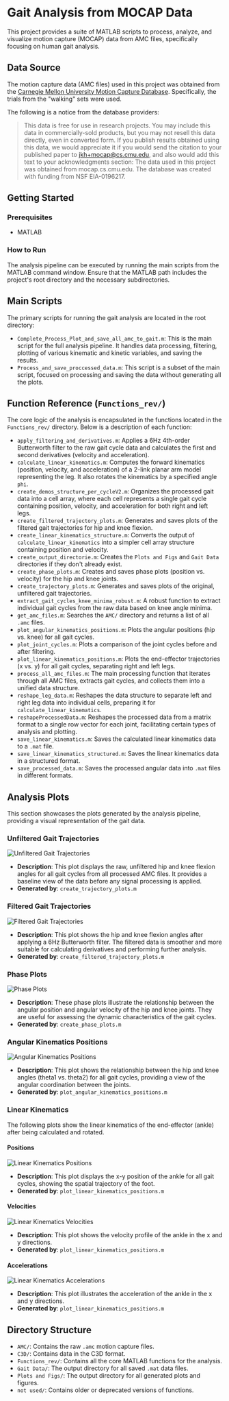# Gait Analysis from MOCAP Data

This project provides a suite of MATLAB scripts to process, analyze, and visualize motion capture (MOCAP) data from AMC files, specifically focusing on human gait analysis.

## Data Source

The motion capture data (AMC files) used in this project was obtained from the [Carnegie Mellon University Motion Capture Database](https://mocap.cs.cmu.edu/search.php?maincat=3&subcat=2). Specifically, the trials from the "walking" sets were used.

The following is a notice from the database providers:

> This data is free for use in research projects.
> You may include this data in commercially-sold products,
> but you may not resell this data directly, even in converted form.
> If you publish results obtained using this data, we would appreciate it
> if you would send the citation to your published paper to jkh+mocap@cs.cmu.edu,
> and also would add this text to your acknowledgments section:
> The data used in this project was obtained from mocap.cs.cmu.edu.
> The database was created with funding from NSF EIA-0196217.

## Getting Started

### Prerequisites

- MATLAB

### How to Run

The analysis pipeline can be executed by running the main scripts from the MATLAB command window. Ensure that the MATLAB path includes the project's root directory and the necessary subdirectories.

## Main Scripts

The primary scripts for running the gait analysis are located in the root directory:

-   `Complete_Process_Plot_and_save_all_amc_to_gait.m`: This is the main script for the full analysis pipeline. It handles data processing, filtering, plotting of various kinematic and kinetic variables, and saving the results.
-   `Process_and_save_proccessed_data.m`: This script is a subset of the main script, focused on processing and saving the data without generating all the plots.

## Function Reference (`Functions_rev/`)

The core logic of the analysis is encapsulated in the functions located in the `Functions_rev/` directory. Below is a description of each function:

-   `apply_filtering_and_derivatives.m`: Applies a 6Hz 4th-order Butterworth filter to the raw gait cycle data and calculates the first and second derivatives (velocity and acceleration).
-   `calculate_linear_kinematics.m`: Computes the forward kinematics (position, velocity, and acceleration) of a 2-link planar arm model representing the leg. It also rotates the kinematics by a specified angle `phi`.
-   `create_demos_structure_per_cycleV2.m`: Organizes the processed gait data into a cell array, where each cell represents a single gait cycle containing position, velocity, and acceleration for both right and left legs.
-   `create_filtered_trajectory_plots.m`: Generates and saves plots of the filtered gait trajectories for hip and knee flexion.
-   `create_linear_kinematics_structure.m`: Converts the output of `calculate_linear_kinematics` into a simpler cell array structure containing position and velocity.
-   `create_output_directorie.m`: Creates the `Plots and Figs` and `Gait Data` directories if they don't already exist.
-   `create_phase_plots.m`: Creates and saves phase plots (position vs. velocity) for the hip and knee joints.
-   `create_trajectory_plots.m`: Generates and saves plots of the original, unfiltered gait trajectories.
-   `extract_gait_cycles_knee_minima_robust.m`: A robust function to extract individual gait cycles from the raw data based on knee angle minima.
-   `get_amc_files.m`: Searches the `AMC/` directory and returns a list of all `.amc` files.
-   `plot_angular_kinematics_positions.m`: Plots the angular positions (hip vs. knee) for all gait cycles.
-   `plot_joint_cycles.m`: Plots a comparison of the joint cycles before and after filtering.
-   `plot_linear_kinematics_positions.m`: Plots the end-effector trajectories (x vs. y) for all gait cycles, separating right and left legs.
-   `process_all_amc_files.m`: The main processing function that iterates through all AMC files, extracts gait cycles, and collects them into a unified data structure.
-   `reshape_leg_data.m`: Reshapes the data structure to separate left and right leg data into individual cells, preparing it for `calculate_linear_kinematics`.
-   `reshapeProcessedData.m`: Reshapes the processed data from a matrix format to a single row vector for each joint, facilitating certain types of analysis and plotting.
-   `save_linear_kinematics.m`: Saves the calculated linear kinematics data to a `.mat` file.
-   `save_linear_kinematics_structured.m`: Saves the linear kinematics data in a structured format.
-   `save_processed_data.m`: Saves the processed angular data into `.mat` files in different formats.

## Analysis Plots

This section showcases the plots generated by the analysis pipeline, providing a visual representation of the gait data.

### Unfiltered Gait Trajectories

![Unfiltered Gait Trajectories](./Plots%20and%20Figs/combined_gait_analysis_unfiltered_20250630_154455.png)

-   **Description**: This plot displays the raw, unfiltered hip and knee flexion angles for all gait cycles from all processed AMC files. It provides a baseline view of the data before any signal processing is applied.
-   **Generated by**: `create_trajectory_plots.m`

### Filtered Gait Trajectories

![Filtered Gait Trajectories](./Plots%20and%20Figs/combined_gait_analysis_filtered_20250630_154457.png)

-   **Description**: This plot shows the hip and knee flexion angles after applying a 6Hz Butterworth filter. The filtered data is smoother and more suitable for calculating derivatives and performing further analysis.
-   **Generated by**: `create_filtered_trajectory_plots.m`

### Phase Plots

![Phase Plots](./Plots%20and%20Figs/phase_plots_20250630_154459.png)

-   **Description**: These phase plots illustrate the relationship between the angular position and angular velocity of the hip and knee joints. They are useful for assessing the dynamic characteristics of the gait cycles.
-   **Generated by**: `create_phase_plots.m`

### Angular Kinematics Positions

![Angular Kinematics Positions](./Plots%20and%20Figs/Angular_kinematics_positions_20250630_155824.png)

-   **Description**: This plot shows the relationship between the hip and knee angles (theta1 vs. theta2) for all gait cycles, providing a view of the angular coordination between the joints.
-   **Generated by**: `plot_angular_kinematics_positions.m`

### Linear Kinematics

The following plots show the linear kinematics of the end-effector (ankle) after being calculated and rotated.

#### Positions

![Linear Kinematics Positions](./Plots%20and%20Figs/linear_kinematics_positions_20250630_154501.png)

-   **Description**: This plot displays the x-y position of the ankle for all gait cycles, showing the spatial trajectory of the foot.
-   **Generated by**: `plot_linear_kinematics_positions.m`

#### Velocities

![Linear Kinematics Velocities](./Plots%20and%20Figs/linear_kinematics_velocities_20250630_154501.png)

-   **Description**: This plot shows the velocity profile of the ankle in the x and y directions.
-   **Generated by**: `plot_linear_kinematics_positions.m`

#### Accelerations

![Linear Kinematics Accelerations](./Plots%20and%20Figs/linear_kinematics_Acceleration_20250630_154502.png)

-   **Description**: This plot illustrates the acceleration of the ankle in the x and y directions.
-   **Generated by**: `plot_linear_kinematics_positions.m`

## Directory Structure

-   `AMC/`: Contains the raw `.amc` motion capture files.
-   `C3D/`: Contains data in the C3D format.
-   `Functions_rev/`: Contains all the core MATLAB functions for the analysis.
-   `Gait Data/`: The output directory for all saved `.mat` data files.
-   `Plots and Figs/`: The output directory for all generated plots and figures.
-   `not used/`: Contains older or deprecated versions of functions.
